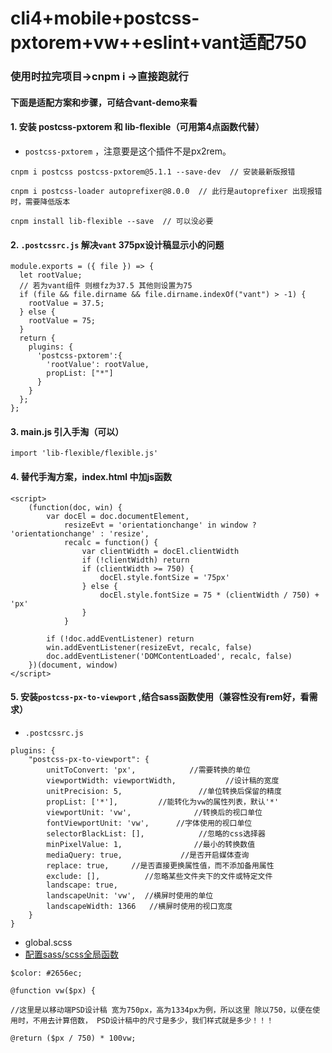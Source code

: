 # cli4+mobile+postcss-pxtorem+vw++eslint+vant适配750
### 使用时拉完项目->cnpm i ->直接跑就行
#### 下面是适配方案和步骤，可结合vant-demo来看
#### 1. 安装 postcss-pxtorem 和 lib-flexible（可用第4点函数代替）
- `postcss-pxtorem`  ，注意要是这个插件不是px2rem。
```
cnpm i postcss postcss-pxtorem@5.1.1 --save-dev  // 安装最新版报错

cnpm i postcss-loader autoprefixer@8.0.0  // 此行是autoprefixer 出现报错时，需要降低版本

cnpm install lib-flexible --save  // 可以没必要
```
#### 2. `.postcssrc.js` 解决`vant` 375px设计稿显示小的问题
```
module.exports = ({ file }) => {
  let rootValue;
  // 若为vant组件 则根fz为37.5 其他则设置为75
  if (file && file.dirname && file.dirname.indexOf("vant") > -1) {
    rootValue = 37.5;
  } else {
    rootValue = 75;
  }
  return {
    plugins: {
      'postcss-pxtorem':{
        'rootValue': rootValue,
        propList: ["*"]
      }
    }
  };
};
```
#### 3. main.js 引入手淘（可以）
```
import 'lib-flexible/flexible.js'
```
#### 4. 替代手淘方案，index.html 中加js函数
```
<script>
    (function(doc, win) {
        var docEl = doc.documentElement,
            resizeEvt = 'orientationchange' in window ? 'orientationchange' : 'resize',
            recalc = function() {
                var clientWidth = docEl.clientWidth
                if (!clientWidth) return
                if (clientWidth >= 750) {
                    docEl.style.fontSize = '75px'
                } else {
                    docEl.style.fontSize = 75 * (clientWidth / 750) + 'px'
                }
            }

        if (!doc.addEventListener) return
        win.addEventListener(resizeEvt, recalc, false)
        doc.addEventListener('DOMContentLoaded', recalc, false)
    })(document, window)
</script>

```
#### 5. 安装`postcss-px-to-viewport` ,结合sass函数使用（兼容性没有rem好，看需求）
- `.postcssrc.js`
```
plugins: {
    "postcss-px-to-viewport": {
        unitToConvert: 'px',            //需要转换的单位
        viewportWidth: viewportWidth,           //设计稿的宽度
        unitPrecision: 5,                 //单位转换后保留的精度
        propList: ['*'],         //能转化为vw的属性列表，默认'*'
        viewportUnit: 'vw',              //转换后的视口单位
        fontViewportUnit: 'vw',      //字体使用的视口单位
        selectorBlackList: [],            //忽略的css选择器
        minPixelValue: 1,                //最小的转换数值
        mediaQuery: true,             //是否开启媒体查询
        replace: true,     //是否直接更换属性值，而不添加备用属性
        exclude: [],          //忽略某些文件夹下的文件或特定文件
        landscape: true,
        landscapeUnit: 'vw',  //横屏时使用的单位
        landscapeWidth: 1366   //横屏时使用的视口宽度
    }
}
```
- global.scss
- [配置sass/scss全局函数](https://blog.csdn.net/muguli2008/article/details/100578485)
```
$color: #2656ec;

@function vw($px) {

//这里是以移动端PSD设计稿 宽为750px，高为1334px为例，所以这里 除以750，以便在使用时，不用去计算倍数， PSD设计稿中的尺寸是多少，我们样式就是多少！！！

@return ($px / 750) * 100vw;

```

